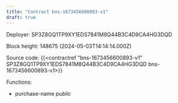 ```yaml
---
title: "Contract bns-1673456600893-v1"
draft: true
---
```

Deployer: SP3Z8GQ1TP9XY1EDS7841M8Q44B3C4D9CA4HG3DQD


 



Block height: 148675 (2024-05-03T14:14:14.000Z)

Source code: {{<contractref "bns-1673456600893-v1" SP3Z8GQ1TP9XY1EDS7841M8Q44B3C4D9CA4HG3DQD bns-1673456600893-v1>}}

Functions:

* purchase-name _public_
